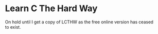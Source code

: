 # Learn C The Hard Way

On hold until I get a copy of LCTHW as the free online version has ceased to exist.

